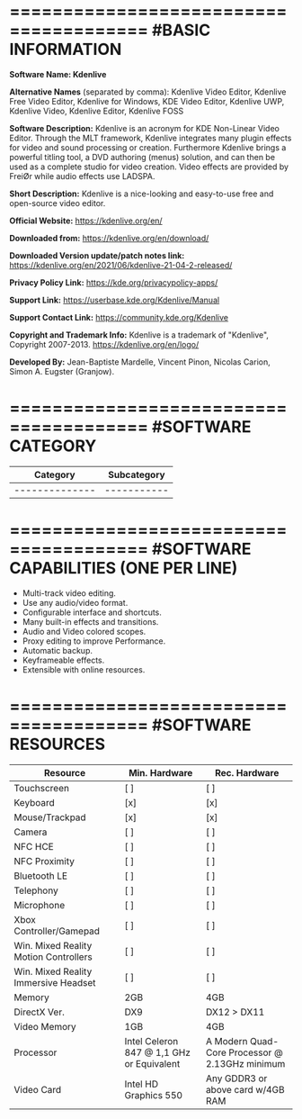 =======================================
#BASIC INFORMATION
=======================================

**Software Name: Kdenlive**

**Alternative Names** (separated by comma): Kdenlive Video Editor, Kdenlive Free Video Editor, Kdenlive for Windows, KDE Video Editor, Kdenlive UWP, Kdenlive Video, Kdenlive Editor, Kdenlive FOSS

**Software Description:** Kdenlive is an acronym for KDE Non-Linear Video Editor. Through the MLT framework, Kdenlive integrates many plugin effects for video and sound processing or creation. Furthermore Kdenlive brings a powerful titling tool, a DVD authoring (menus) solution, and can then be used as a complete studio for video creation. Video effects are provided by FreiØr while audio effects use LADSPA.

**Short Description:** Kdenlive is a nice-looking and easy-to-use free and open-source video editor.

**Official Website:** https://kdenlive.org/en/

**Downloaded from:** https://kdenlive.org/en/download/

**Downloaded Version update/patch notes link:** https://kdenlive.org/en/2021/06/kdenlive-21-04-2-released/

**Privacy Policy Link:** https://kde.org/privacypolicy-apps/

**Support Link:** https://userbase.kde.org/Kdenlive/Manual

**Support Contact Link:** https://community.kde.org/Kdenlive

**Copyright and Trademark Info:** Kdenlive is a trademark of "Kdenlive", Copyright 2007-2013. https://kdenlive.org/en/logo/

**Developed By:** Jean-Baptiste Mardelle, Vincent Pinon, Nicolas Carion, Simon A. Eugster (Granjow).


=======================================
#SOFTWARE CATEGORY
=======================================

| Category       | Subcategory |
| -------------- | ----------- |
| -------------- | ----------- |


=======================================
#SOFTWARE CAPABILITIES (ONE PER LINE)
=======================================

- Multi-track video editing.
- Use any audio/video format.
- Configurable interface and shortcuts.
- Many built-in effects and transitions.
- Audio and Video colored scopes.
- Proxy editing to improve Performance.
- Automatic backup.
- Keyframeable effects.
- Extensible with online resources.


=======================================
#SOFTWARE RESOURCES
=======================================

| Resource       | Min. Hardware | Rec. Hardware |
| -------------- | ------------- | ------------- |
| Touchscreen    | [ ]           | [ ]           |
| Keyboard       | [x]           | [x]           |
| Mouse/Trackpad | [x]           | [x]           |
| Camera         | [ ]           | [ ]           |
| NFC HCE        | [ ]           | [ ]           |
| NFC Proximity  | [ ]           | [ ]           |
| Bluetooth LE   | [ ]           | [ ]           |
| Telephony      | [ ]           | [ ]           |
| Microphone     | [ ]           | [ ]           |
| Xbox Controller/Gamepad | [ ]           | [ ]           |
| Win. Mixed Reality Motion Controllers | [ ]           | [ ]           |
| Win. Mixed Reality Immersive Headset | [ ]           | [ ]           |
| Memory         | 2GB           | 4GB           |
| DirectX Ver.   | DX9           | DX12 > DX11   |
| Video Memory   | 1GB           | 4GB           |
| Processor      | Intel Celeron 847 @ 1,1 GHz or Equivalent | A Modern Quad-Core Processor @ 2.13GHz minimum |
| Video Card     | Intel HD Graphics 550 | Any GDDR3 or above card w/4GB RAM |
